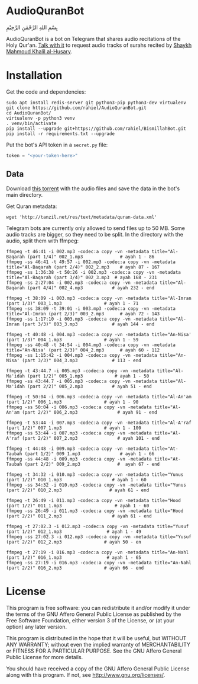 # AudioQuranBot

بِسْمِ اللهِ الرَّحْمٰنِ الرَّحِيْمِ

AudioQuranBot is a bot on Telegram that shares audio recitations of the Holy
Qur'an. [Talk with it][AudioQuranBot] to request audio tracks of surahs recited
by [Shaykh Mahmoud Khalil al-Husary][qari].

[AudioQuranBot]: https://telegram.me/AudioQuranBot
[qari]: https://en.wikipedia.org/wiki/Mahmoud_Khalil_Al-Hussary


# Installation

Get the code and dependencies:

``` shell
sudo apt install redis-server git python3-pip python3-dev virtualenv
git clone https://github.com/rahiel/AudioQuranBot.git
cd AudioQuranBot/
virtualenv -p python3 venv
. venv/bin/activate
pip install --upgrade git+https://github.com/rahiel/BismillahBot.git
pip install -r requirements.txt --upgrade
```

Put the bot's API token in a `secret.py` file:

```python
token = "<your-token-here>"
```

## Data

Download [this torrent][torrent] with the audio files and save the data in the
bot's main directory.

Get Quran metadata:

``` shell
wget 'http://tanzil.net/res/text/metadata/quran-data.xml'
```

Telegram bots are currently only allowed to send files up to 50 MB. Some audio
tracks are bigger, so they need to be split. In the directory with the audio,
split them with ffmpeg:

``` shell
ffmpeg -t 46:41 -i 002.mp3 -codec:a copy -vn -metadata title="Al-Baqarah (part 1/4)" 002_1.mp3              # ayah 1 - 86
ffmpeg -ss 46:41 -t 49:57 -i 002.mp3 -codec:a copy -vn -metadata title="Al-Baqarah (part 2/4)" 002_2.mp3    # ayah 87 - 167
ffmpeg -ss 1:36:38 -t 50:26 -i 002.mp3 -codec:a copy -vn -metadata title="Al-Baqarah (part 3/4)" 002_3.mp3  # ayah 168 - 231
ffmpeg -ss 2:27:04 -i 002.mp3 -codec:a copy -vn -metadata title="Al-Baqarah (part 4/4)" 002_4.mp3           # ayah 232 - end

ffmpeg -t 38:09 -i 003.mp3 -codec:a copy -vn -metadata title="Al-Imran (part 1/3)" 003_1.mp3                # ayah 1 - 71
ffmpeg -ss 38:09 -t 39:01 -i 003.mp3 -codec:a copy -vn -metadata title="Al-Imran (part 2/3)" 003_2.mp3      # ayah 72 - 143
ffmpeg -ss 1:17:10 -i 003.mp3 -codec:a copy -vn -metadata title="Al-Imran (part 3/3)" 003_3.mp3             # ayah 144 - end

ffmpeg -t 40:48 -i 004.mp3 -codec:a copy -vn -metadata title="An-Nisa' (part 1/3)" 004_1.mp3                # ayah 1 - 59
ffmpeg -ss 40:48 -t 34:54 -i 004.mp3 -codec:a copy -vn -metadata title="An-Nisa' (part 2/3)" 004_2.mp3      # ayah 60 - 112
ffmpeg -ss 1:15:42 -i 004.mp3 -codec:a copy -vn -metadata title="An-Nisa' (part 3/3)" 004_3.mp3             # 113 - end

ffmpeg -t 43:44.7 -i 005.mp3 -codec:a copy -vn -metadata title="Al-Ma'idah (part 1/2)" 005_1.mp3            # ayah 1 - 50
ffmpeg -ss 43:44.7 -i 005.mp3 -codec:a copy -vn -metadata title="Al-Ma'idah (part 2/2)" 005_2.mp3           # ayah 51 - end

ffmpeg -t 50:04 -i 006.mp3 -codec:a copy -vn -metadata title="Al-An'am (part 1/2)" 006_1.mp3                # ayah 1 - 90
ffmpeg -ss 50:04 -i 006.mp3 -codec:a copy -vn -metadata title="Al-An'am (part 2/2)" 006_2.mp3               # ayah 91 - end

ffmpeg -t 53:44 -i 007.mp3 -codec:a copy -vn -metadata title="Al-A'raf (part 1/2)" 007_1.mp3                # ayah 1 - 100
ffmpeg -ss 53:44 -i 007.mp3 -codec:a copy -vn -metadata title="Al-A'raf (part 2/2)" 007_2.mp3               # ayah 101 - end

ffmpeg -t 44:48 -i 009.mp3 -codec:a copy -vn -metadata title="At-Taubah (part 1/2)" 009_1.mp3               # ayah 1 - 66
ffmpeg -ss 44:48 -i 009.mp3 -codec:a copy -vn -metadata title="At-Taubah (part 2/2)" 009_2.mp3              #  ayah 67 - end

ffmpeg -t 34:32 -i 010.mp3 -codec:a copy -vn -metadata title="Yunus (part 1/2)" 010_1.mp3                   # ayah 1 - 60
ffmpeg -ss 34:32 -i 010.mp3 -codec:a copy -vn -metadata title="Yunus (part 2/2)" 010_2.mp3                  # ayah 61 - end

ffmpeg -t 26:49 -i 011.mp3 -codec:a copy -vn -metadata title="Hood (part 1/2)" 011_1.mp3                    # ayah 1 - 60
ffmpeg -ss 26:49 -i 011.mp3 -codec:a copy -vn -metadata title="Hood (part 2/2)" 011_2.mp3                   # ayah 61 - end

ffmpeg -t 27:02.3 -i 012.mp3 -codec:a copy -vn -metadata title="Yusuf (part 1/2)" 012_1.mp3                 # ayah 1 - 49
ffmpeg -ss 27:02.3 -i 012.mp3 -codec:a copy -vn -metadata title="Yusuf (part 2/2)" 012_2.mp3                # ayah 50 - en

ffmpeg -t 27:19 -i 016.mp3 -codec:a copy -vn -metadata title="An-Nahl (part 1/2)" 016_1.mp3                 # ayah 1 - 65
ffmpeg -ss 27:19 -i 016.mp3 -codec:a copy -vn -metadata title="An-Nahl (part 2/2)" 016_2.mp3                # ayah 66 - end
```

[torrent]: http://torrent.mp3quran.net/details.php?id=3f2404b9cc6dfb5ccf70580a149fd8b87de0d8f1

# License

This program is free software: you can redistribute it and/or modify it under
the terms of the GNU Affero General Public License as published by the Free
Software Foundation, either version 3 of the License, or (at your option) any
later version.

This program is distributed in the hope that it will be useful, but WITHOUT ANY
WARRANTY; without even the implied warranty of MERCHANTABILITY or FITNESS FOR A
PARTICULAR PURPOSE. See the GNU Affero General Public License for more details.

You should have received a copy of the GNU Affero General Public License along
with this program. If not, see <http://www.gnu.org/licenses/>.
